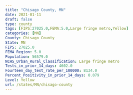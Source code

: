 ```yaml
---
title: "Chisago County, MN"
date: 2021-01-11
draft: false
type: county
tags: [FIPS:27025.0,FEMA:5.0,Large fringe metro,Yellow]
categories: [MN]
County: Chisago County
State: MN
FIPS: 27025.0
FEMA_Region: 5.0
Population: 56579.0
NCHS_Urban_Rural_Classification: Large fringe metro
Tests_in_prior_14_days: 4602.0
Fourteen_day_test_rate_per_100000: 8134.0
Percent_Positivity_in_prior_14_days: 0.079
Level: Yellow
url: /states/MN/chisago-county
---
```



